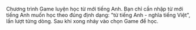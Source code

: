 Chương trình Game luyện học từ mới tiếng Anh. Bạn chỉ cần nhập từ mới tiếng Anh muốn học theo đúng định dạng: "từ tiếng Anh - nghĩa tiếng Việt", lần lượt từng dòng. Sau khi xong nháy vào chọn Game để học.
